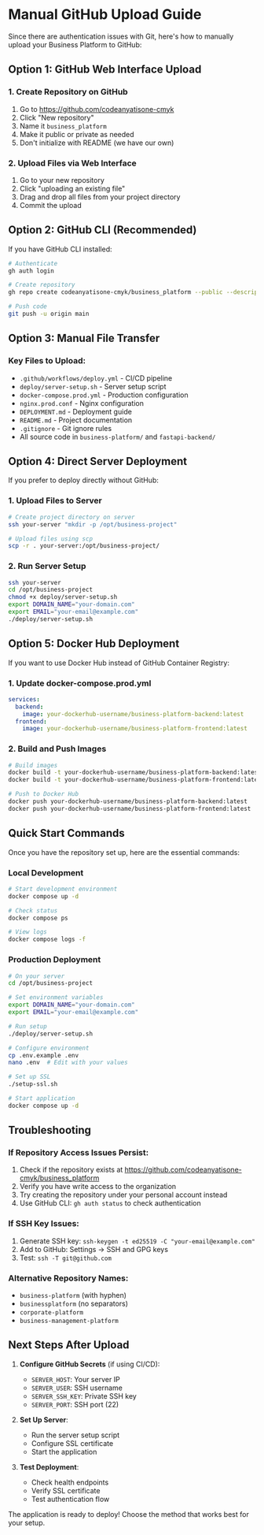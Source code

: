 # Manual GitHub Upload Guide

Since there are authentication issues with Git, here's how to manually upload your Business Platform to GitHub:

## Option 1: GitHub Web Interface Upload

### 1. Create Repository on GitHub
1. Go to https://github.com/codeanyatisone-cmyk
2. Click "New repository"
3. Name it `business_platform`
4. Make it public or private as needed
5. Don't initialize with README (we have our own)

### 2. Upload Files via Web Interface
1. Go to your new repository
2. Click "uploading an existing file"
3. Drag and drop all files from your project directory
4. Commit the upload

## Option 2: GitHub CLI (Recommended)

If you have GitHub CLI installed:

```bash
# Authenticate
gh auth login

# Create repository
gh repo create codeanyatisone-cmyk/business_platform --public --description "Business Platform with JWT auth and Docker setup"

# Push code
git push -u origin main
```

## Option 3: Manual File Transfer

### Key Files to Upload:
- `.github/workflows/deploy.yml` - CI/CD pipeline
- `deploy/server-setup.sh` - Server setup script
- `docker-compose.prod.yml` - Production configuration
- `nginx.prod.conf` - Nginx configuration
- `DEPLOYMENT.md` - Deployment guide
- `README.md` - Project documentation
- `.gitignore` - Git ignore rules
- All source code in `business-platform/` and `fastapi-backend/`

## Option 4: Direct Server Deployment

If you prefer to deploy directly without GitHub:

### 1. Upload Files to Server
```bash
# Create project directory on server
ssh your-server "mkdir -p /opt/business-project"

# Upload files using scp
scp -r . your-server:/opt/business-project/
```

### 2. Run Server Setup
```bash
ssh your-server
cd /opt/business-project
chmod +x deploy/server-setup.sh
export DOMAIN_NAME="your-domain.com"
export EMAIL="your-email@example.com"
./deploy/server-setup.sh
```

## Option 5: Docker Hub Deployment

If you want to use Docker Hub instead of GitHub Container Registry:

### 1. Update docker-compose.prod.yml
```yaml
services:
  backend:
    image: your-dockerhub-username/business-platform-backend:latest
  frontend:
    image: your-dockerhub-username/business-platform-frontend:latest
```

### 2. Build and Push Images
```bash
# Build images
docker build -t your-dockerhub-username/business-platform-backend:latest ./fastapi-backend
docker build -t your-dockerhub-username/business-platform-frontend:latest ./business-platform

# Push to Docker Hub
docker push your-dockerhub-username/business-platform-backend:latest
docker push your-dockerhub-username/business-platform-frontend:latest
```

## Quick Start Commands

Once you have the repository set up, here are the essential commands:

### Local Development
```bash
# Start development environment
docker compose up -d

# Check status
docker compose ps

# View logs
docker compose logs -f
```

### Production Deployment
```bash
# On your server
cd /opt/business-project

# Set environment variables
export DOMAIN_NAME="your-domain.com"
export EMAIL="your-email@example.com"

# Run setup
./deploy/server-setup.sh

# Configure environment
cp .env.example .env
nano .env  # Edit with your values

# Set up SSL
./setup-ssl.sh

# Start application
docker compose up -d
```

## Troubleshooting

### If Repository Access Issues Persist:
1. Check if the repository exists at https://github.com/codeanyatisone-cmyk/business_platform
2. Verify you have write access to the organization
3. Try creating the repository under your personal account instead
4. Use GitHub CLI: `gh auth status` to check authentication

### If SSH Key Issues:
1. Generate SSH key: `ssh-keygen -t ed25519 -C "your-email@example.com"`
2. Add to GitHub: Settings → SSH and GPG keys
3. Test: `ssh -T git@github.com`

### Alternative Repository Names:
- `business-platform` (with hyphen)
- `businessplatform` (no separators)
- `corporate-platform`
- `business-management-platform`

## Next Steps After Upload

1. **Configure GitHub Secrets** (if using CI/CD):
   - `SERVER_HOST`: Your server IP
   - `SERVER_USER`: SSH username
   - `SERVER_SSH_KEY`: Private SSH key
   - `SERVER_PORT`: SSH port (22)

2. **Set Up Server**:
   - Run the server setup script
   - Configure SSL certificate
   - Start the application

3. **Test Deployment**:
   - Check health endpoints
   - Verify SSL certificate
   - Test authentication flow

The application is ready to deploy! Choose the method that works best for your setup.
